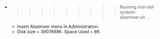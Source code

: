 * >>>>>>>>> Running inst-std-system-alsamixer.sh ...
  * Insert Alsamixer menu in Administration.
  * Disk size = 3907668K. Space Used = 8K.
